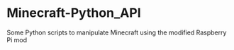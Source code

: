 # Minecraft-Python_API
Some Python scripts to manipulate Minecraft using the modified Raspberry Pi mod
